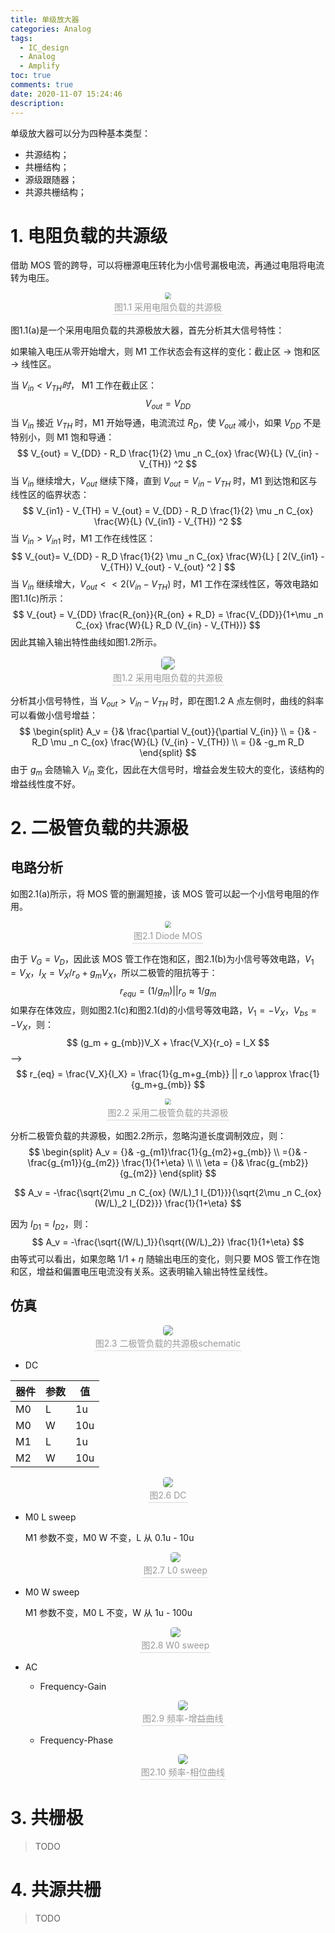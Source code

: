 ```yaml
---
title: 单级放大器
categories: Analog
tags:
  - IC_design
  - Analog
  - Amplify
toc: true
comments: true
date: 2020-11-07 15:24:46
description:
---
```



单级放大器可以分为四种基本类型：

- 共源结构；
- 共栅结构；
- 源级跟随器；
- 共源共栅结构；

<!--more-->

# 1. 电阻负载的共源级

借助 MOS 管的跨导，可以将栅源电压转化为小信号漏极电流，再通过电阻将电流转为电压。

<center>
    <img style="zoom:67%; border-radius: 0.3125em; margin: auto;" 
    src="single-stage-amplify/amplify.drawio.svg">
    <br>
    <div style="color:orange; border-bottom: 1px solid #d9d9d9;
    display: inline-block;
    color: #999;
    padding: 2px;">图1.1 采用电阻负载的共源极</div>
</center>


图1.1(a)是一个采用电阻负载的共源极放大器，首先分析其大信号特性：

如果输入电压从零开始增大，则 M1 工作状态会有这样的变化：截止区 -> 饱和区 -> 线性区。

当 $V_{in} < V_{TH} 时，$ M1 工作在截止区：
$$
V_{out} = V_{DD}
$$
当 $V_{in}$ 接近 $V_{TH}$ 时，M1 开始导通，电流流过 $R_D$，使 $V_{out}$ 减小，如果 $V_{DD}$ 不是特别小，则 M1 饱和导通：
$$
V_{out} = V_{DD} - R_D \frac{1}{2} \mu _n C_{ox} \frac{W}{L} (V_{in} - V_{TH}) ^2
$$
当 $V_{in}$ 继续增大，$V_{out}$ 继续下降，直到 $V_{out} = V_{in} - V_{TH}$ 时，M1 到达饱和区与线性区的临界状态：
$$
V_{in1} - V_{TH} = V_{out} = V_{DD} - R_D \frac{1}{2} \mu _n C_{ox} \frac{W}{L} (V_{in1} - V_{TH}) ^2
$$
当 $V_{in} > V_{in1}$ 时，M1 工作在线性区：
$$
V_{out}= V_{DD} - R_D \frac{1}{2} \mu _n C_{ox} \frac{W}{L} [ 2(V_{in1} - V_{TH}) V_{out} - V_{out} ^2 ]
$$
当 $V_{in}$ 继续增大，$V_{out} << 2(V_{in} - V_{TH})$ 时，M1 工作在深线性区，等效电路如图1.1(c)所示：
$$
V_{out} = V_{DD} \frac{R_{on}}{R_{on} + R_D} = \frac{V_{DD}}{1+\mu _n C_{ox} \frac{W}{L} R_D (V_{in} - V_{TH})}
$$
因此其输入输出特性曲线如图1.2所示。

<center>
    <img style="zoom:133%; border-radius: 0.3125em; margin: auto;" 
    src="single-stage-amplify/in_out.drawio.svg">
    <br>
    <div style="color:orange; border-bottom: 1px solid #d9d9d9;
    display: inline-block;
    color: #999;
    padding: 2px;">图1.2 采用电阻负载的共源极</div>
</center>


分析其小信号特性，当 $V_{out} > V_{in} - V_{TH}$ 时，即在图1.2 A 点左侧时，曲线的斜率可以看做小信号增益：
$$
\begin{split}
A_v = {}& \frac{\partial V_{out}}{\partial V_{in}} \\
= {}& - R_D \mu _n C_{ox} \frac{W}{L} (V_{in} - V_{TH}) \\
= {}& -g_m R_D
\end{split}
$$
由于 $g_m$ 会随输入 $V_{in}$ 变化，因此在大信号时，增益会发生较大的变化，该结构的增益线性度不好。

# 2. 二极管负载的共源极

## 电路分析

如图2.1(a)所示，将 MOS 管的删漏短接，该 MOS 管可以起一个小信号电阻的作用。

<center>
    <img style="zoom:67%; border-radius: 0.3125em; margin: auto;" 
    src="single-stage-amplify/diode_MOS.drawio.svg">
    <br>
    <div style="color:orange; border-bottom: 1px solid #d9d9d9;
    display: inline-block;
    color: #999;
    padding: 2px;">图2.1 Diode MOS</div>
</center>


由于 $V_G = V_D$，因此该 MOS 管工作在饱和区，图2.1(b)为小信号等效电路，$V_1 = V_X$，$I_X = V_X/r_o + g_m V_X$，所以二极管的阻抗等于：
$$
r_{equ} = (1/g_m) || r_o \approx 1/g_m
$$
如果存在体效应，则如图2.1(c)和图2.1(d)的小信号等效电路，$V_1 = -V_X$，$V_{bs} = -V_X$，则：
$$
(g_m + g_{mb})V_X + \frac{V_X}{r_o} = I_X
$$
—>
$$
r_{eq} = \frac{V_X}{I_X} = \frac{1}{g_m+g_{mb}} || r_o \approx \frac{1}{g_m+g_{mb}}
$$

<center>
    <img style="zoom:67%; border-radius: 0.3125em; margin: auto;" 
    src="single-stage-amplify/amplify_mos.drawio.svg">
    <br>
    <div style="color:orange; border-bottom: 1px solid #d9d9d9;
    display: inline-block;
    color: #999;
    padding: 2px;">图2.2 采用二极管负载的共源极</div>
</center>


分析二极管负载的共源极，如图2.2所示，忽略沟道长度调制效应，则：
$$
\begin{split}
A_v = {}& -g_{m1}\frac{1}{g_{m2}+g_{mb}} \\
={}& -\frac{g_{m1}}{g_{m2}} \frac{1}{1+\eta} \\
\\
\eta = {}& \frac{g_{mb2}}{g_{m2}}
\end{split}
$$

$$
A_v = -\frac{\sqrt{2\mu _n C_{ox} (W/L)_1 I_{D1}}}{\sqrt{2\mu _n C_{ox} (W/L)_2 I_{D2}}} \frac{1}{1+\eta}
$$

因为 $I_{D1} = I_{D2}$，则：
$$
A_v = -\frac{\sqrt{(W/L)_1}}{\sqrt{(W/L)_2}} \frac{1}{1+\eta}
$$
由等式可以看出，如果忽略 $1/{1+\eta}$ 随输出电压的变化，则只要 MOS 管工作在饱和区，增益和偏置电压电流没有关系。这表明输入输出特性呈线性。

## 仿真

<center>
    <img style="zoom:100%; border-radius: 0.3125em; margin: auto;" 
    src="single-stage-amplify/amplifier_dc.png">
    <br>
    <div style="color:orange; border-bottom: 1px solid #d9d9d9;
    display: inline-block;
    color: #999;
    padding: 2px;">图2.3 二极管负载的共源极schematic</div>
</center>


- DC


| 器件   | 参数    | 值   |
| ---- | ---- | ---- |
| M0   | L    | 1u   |
| M0   | W    | 10u  |
| M1   | L    | 1u   |
| M2   | W    | 10u  |

  <center>
      <img style="zoom:100%; border-radius: 0.3125em; margin: auto;" 
      src="single-stage-amplify/amplifier_dc_wave.jpg">
      <br>
      <div style="color:orange; border-bottom: 1px solid #d9d9d9;
      display: inline-block;
      color: #999;
      padding: 2px;">图2.6 DC</div>
  </center>


- M0 L sweep

  M1 参数不变，M0 W 不变，L 从 0.1u - 10u

  <center>
      <img style="zoom:100%; border-radius: 0.3125em; margin: auto;" 
      src="single-stage-amplify/amplifier_L0_sweep.jpg">
      <br>
      <div style="color:orange; border-bottom: 1px solid #d9d9d9;
      display: inline-block;
      color: #999;
      padding: 2px;">图2.7 L0 sweep</div>
  </center>

- M0 W sweep

  M1 参数不变，M0 L 不变，W 从 1u - 100u

  <center>
      <img style="zoom:100%; border-radius: 0.3125em; margin: auto;" 
      src="single-stage-amplify/amplifier_W0_sweep.jpg">
      <br>
      <div style="color:orange; border-bottom: 1px solid #d9d9d9;
      display: inline-block;
      color: #999;
      padding: 2px;">图2.8 W0 sweep</div>
  </center>

- AC

  - Frequency-Gain

    <center>
        <img style="zoom:100%; border-radius: 0.3125em; margin: auto;" 
        src="single-stage-amplify/amplifier_ac_gain.jpg">
        <br>
        <div style="color:orange; border-bottom: 1px solid #d9d9d9;
        display: inline-block;
        color: #999;
        padding: 2px;">图2.9 频率-增益曲线</div>
    </center>

  - Frequency-Phase

    <center>
        <img style="zoom:100%; border-radius: 0.3125em; margin: auto;" 
        src="single-stage-amplify/amplifier_ac_phase.jpg">
        <br>
        <div style="color:orange; border-bottom: 1px solid #d9d9d9;
        display: inline-block;
        color: #999;
        padding: 2px;">图2.10 频率-相位曲线</div>
    </center>

# 3. 共栅极

> TODO

# 4. 共源共栅

> TODO





